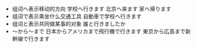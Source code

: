 * 组词へ表示移动的方向
  学校へ行きます
  北京へ来ます
  家へ帰ります
* 组词で表示乘坐什么交通工具
  自動車で学校へ行きます
* 组词と表示共同做某事的对象
  誰と行きましたか
* ～から～まで
  日本からアメリカまで飛行機で行きます
  東京から広島まで新幹線で行きます
